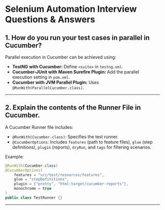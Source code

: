 # Selenium Automation Interview Questions & Answers


## 1. How do you run your test cases in parallel in Cucumber?
Parallel execution in Cucumber can be achieved using:
- **TestNG with Cucumber:** Define `<suite>` in `testng.xml`.
- **Cucumber-JUnit with Maven Surefire Plugin:** Add the parallel execution setting in `pom.xml`.
- **Cucumber with JVM Parallel Plugin:** Uses `@RunWith(ParallelCucumber.class)`.

---

## 2. Explain the contents of the Runner File in Cucumber.
A Cucumber Runner file includes:
- `@RunWith(Cucumber.class)`: Specifies the test runner.
- `@CucumberOptions`: Includes `features` (path to feature files), `glue` (step definitions), `plugin` (reports), `dryRun`, and `tags` for filtering scenarios.

Example:
```java
@RunWith(Cucumber.class)
@CucumberOptions(
    features = "src/test/resources/features",
    glue = "stepDefinitions",
    plugin = {"pretty", "html:target/cucumber-reports"},
    monochrome = true
)
public class TestRunner {}
```

---


